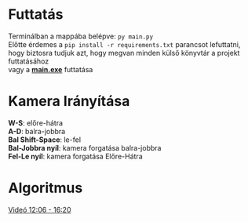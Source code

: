 # Futtatás
Terminálban a mappába belépve: `py main.py`\
Előtte érdemes a `pip install -r requirements.txt` parancsot lefuttatni, hogy biztosra tudjuk azt, hogy megvan minden külső könyvtár a projekt futtatásához\
vagy a [**main.exe**](http://pasiotestudio.hu/files/main.exe) futtatása
# Kamera Irányítása
**W-S**: előre-hátra\
**A-D**: balra-jobbra\
**Bal Shift-Space**: le-fel\
**Bal-Jobbra nyíl**: kamera forgatása balra-jobbra\
**Fel-Le nyíl**: kamera forgatása Előre-Hátra
# Algoritmus
[Videó 12:06 - 16:20](https://www.youtube.com/watch?v=GiDsjIBOVoA&t=726s&ab_channel=Reducible)
